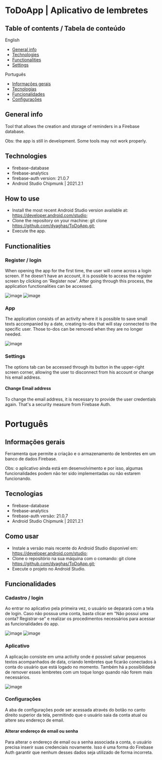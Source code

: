# ToDoApp | Aplicativo de lembretes

## Table of contents / Tabela de conteúdo

English
* [General info](#general-info)
* [Technologies](#technologies)
* [Functionalities](#functionalities)
* [Settings](#settings)

Português
* [Informações gerais](#informações-gerais)
* [Tecnologias](#tecnologias)
* [Funcionalidades](#funcionalidades)
* [Configurações](#configurações)

## General info

Tool that allows the creation and storage of reminders in a Firebase database.

Obs: the app is still in development. Some tools may not work properly.

## Technologies

- firebase-database
- firebase-analytics
- firebase-auth version: 21.0.7
- Android Studio Chipmunk | 2021.2.1

## How to use

- Install the most recent Android Studio version available at: https://developer.android.com/studio; 
- Clone the repository on your machine: git clone https://github.com/dyaghas/ToDoApp.git;
- Execute the app.

## Functionalities

### Register / login

When opening the app for the first time, the user will come across a login screen. If he doesn't have an account, it is possible to access 
the register screen by clicking on 'Register now'. After going through this process, the application functionalities can be accessed.

![image](https://user-images.githubusercontent.com/56042071/191584375-6d51156e-5578-47c9-b20d-074d018c9982.png)
![image](https://user-images.githubusercontent.com/56042071/191584325-f59668e2-9d8a-4117-9efa-e161c0d08c77.png)


### App

The application consists of an activity where it is possible to save small texts accompanied by a date, creating to-dos that will stay
connected to the specific user. Those to-dos can be removed when they are no longer needed.

![image](https://user-images.githubusercontent.com/56042071/191584229-fb48cd6f-45cf-4bb9-9b1f-3275564eb31a.png)

### Settings

The options tab can be accessed through its button in the upper-right screen corner, allowing the user to disconnect from his account
or change his email address.

#### Change Email address

To change the email address, it is necessary to provide the user credentials again. That's a security measure from Firebase Auth.

# Português

## Informações gerais

Ferramenta que permite a criação e o armazenamento de lembretes em um banco de dados Firebase.

Obs: o aplicativo ainda está em desenvolvimento e por isso, algumas funcionalidades podem não ter sido implementadas ou não estarem 
funcionando.

## Tecnologias

- firebase-database
- firebase-analytics
- firebase-auth versão: 21.0.7
- Android Studio Chipmunk | 2021.2.1

## Como usar

- Instale a versão mais recente do Android Studio disponível em: https://developer.android.com/studio;
- Clone o repositório na sua máquina com o comando: git clone https://github.com/dyaghas/ToDoApp.git;
- Execute o projeto no Android Studio.

## Funcionalidades

### Cadastro / login

Ao entrar no aplicativo pela primeira vez, o usuário se deparará com a tela de login. Caso não possua uma conta, basta clicar em "Não possui 
uma conta? Registrar-se" e realizar os procedimentos necessários para acessar as funcionalidades do app.

![image](https://user-images.githubusercontent.com/56042071/191582894-3eabec08-a8c1-44ca-b7e3-9c46886f1c8b.png)
![image](https://user-images.githubusercontent.com/56042071/191582844-22ec2702-fc34-4071-b456-dedf89d51345.png)

### Aplicativo

A aplicação consiste em uma activity onde é possível salvar pequenos textos acompanhados de data, criando lembretes que ficarão conectados à conta
do usuário que está logado no momento. Também há a possibilidade de remover esses lembretes com um toque longo quando não forem mais necessários.

![image](https://user-images.githubusercontent.com/56042071/191583424-e2e97cd3-e65d-42a6-9a2d-dc0900d2844a.png)

### Configurações

A aba de configurações pode ser acessada através do botão no canto direito superior da tela, permitindo que o usuário saia da conta atual ou 
altere seu endereço de email.

#### Alterar endereço de email ou senha

Para alterar o endereço de email ou a senha associada a conta, o usuário precisa inserir suas credenciais novamente. Isso é uma forma do Firebase Auth
garantir que nenhum desses dados seja utilizado de forma incorreta.
